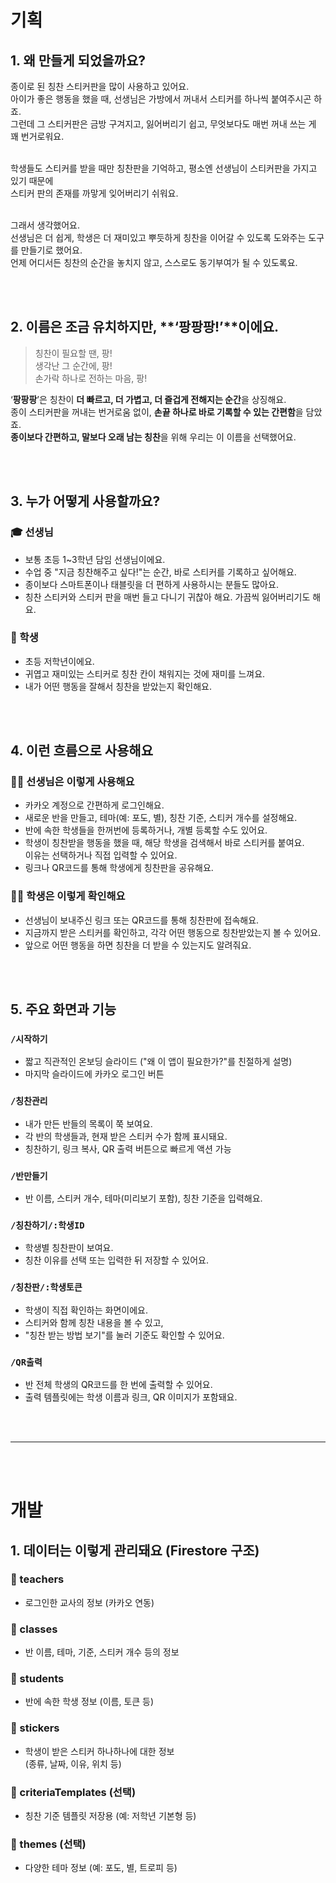 # 기획

## 1. 왜 만들게 되었을까요?

종이로 된 칭찬 스티커판을 많이 사용하고 있어요.  <br/>
아이가 좋은 행동을 했을 때, 선생님은 가방에서 꺼내서 스티커를 하나씩 붙여주시곤 하죠.  <br/>
그런데 그 스티커판은 금방 구겨지고, 잃어버리기 쉽고, 무엇보다도 매번 꺼내 쓰는 게 꽤 번거로워요.<br/><br/>

학생들도 스티커를 받을 때만 칭찬판을 기억하고, 평소엔 선생님이 스티커판을 가지고 있기 때문에  
스티커 판의 존재를 까맣게 잊어버리기 쉬워요.
<br/><br/>

그래서 생각했어요.  
선생님은 더 쉽게, 학생은 더 재미있고 뿌듯하게 칭찬을 이어갈 수 있도록 도와주는 도구를 만들기로 했어요.  <br/>
언제 어디서든 칭찬의 순간을 놓치지 않고, 스스로도 동기부여가 될 수 있도록요.

<br/><br/>

## 2. 이름은 조금 유치하지만, **‘팡팡팡!’**이에요.

> 칭찬이 필요할 땐, 팡!  <br/>
> 생각난 그 순간에, 팡!  <br/>
> 손가락 하나로 전하는 마음, 팡!<br/>

‘**팡팡팡**’은 칭찬이 **더 빠르고, 더 가볍고, 더 즐겁게 전해지는 순간**을 상징해요.  <br/>
종이 스티커판을 꺼내는 번거로움 없이, **손끝 하나로 바로 기록할 수 있는 간편함**을 담았죠.  <br/>
**종이보다 간편하고, 말보다 오래 남는 칭찬**을 위해 우리는 이 이름을 선택했어요.

<br/><br/>

## 3. 누가 어떻게 사용할까요?

### 🎓 선생님

- 보통 초등 1~3학년 담임 선생님이에요.
- 수업 중 "지금 칭찬해주고 싶다!"는 순간, 바로 스티커를 기록하고 싶어해요.
- 종이보다 스마트폰이나 태블릿을 더 편하게 사용하시는 분들도 많아요.
- 칭찬 스티커와 스티커 판을 매번 들고 다니기 귀찮아 해요. 가끔씩 잃어버리기도 해요.

### 🧒 학생

- 초등 저학년이에요.
- 귀엽고 재미있는 스티커로 칭찬 칸이 채워지는 것에 재미를 느껴요.
- 내가 어떤 행동을 잘해서 칭찬을 받았는지 확인해요.

<br/><br/>

## 4. 이런 흐름으로 사용해요

### 👩‍🏫 선생님은 이렇게 사용해요

- 카카오 계정으로 간편하게 로그인해요.
- 새로운 반을 만들고, 테마(예: 포도, 별), 칭찬 기준, 스티커 개수를 설정해요.
- 반에 속한 학생들을 한꺼번에 등록하거나, 개별 등록할 수도 있어요.
- 학생이 칭찬받을 행동을 했을 때, 해당 학생을 검색해서 바로 스티커를 붙여요.  
  이유는 선택하거나 직접 입력할 수 있어요.
- 링크나 QR코드를 통해 학생에게 칭찬판을 공유해요.

### 🧑‍🎓 학생은 이렇게 확인해요

- 선생님이 보내주신 링크 또는 QR코드를 통해 칭찬판에 접속해요.
- 지금까지 받은 스티커를 확인하고, 각각 어떤 행동으로 칭찬받았는지 볼 수 있어요.
- 앞으로 어떤 행동을 하면 칭찬을 더 받을 수 있는지도 알려줘요.

<br/><br/>

## 5. 주요 화면과 기능

### `/시작하기`

- 짧고 직관적인 온보딩 슬라이드 ("왜 이 앱이 필요한가?"를 친절하게 설명)
- 마지막 슬라이드에 카카오 로그인 버튼

### `/칭찬관리`

- 내가 만든 반들의 목록이 쭉 보여요.
- 각 반의 학생들과, 현재 받은 스티커 수가 함께 표시돼요.
- 칭찬하기, 링크 복사, QR 출력 버튼으로 빠르게 액션 가능

### `/반만들기`

- 반 이름, 스티커 개수, 테마(미리보기 포함), 칭찬 기준을 입력해요.

### `/칭찬하기/:학생ID`

- 학생별 칭찬판이 보여요.
- 칭찬 이유를 선택 또는 입력한 뒤 저장할 수 있어요.

### `/칭찬판/:학생토큰`

- 학생이 직접 확인하는 화면이에요.
- 스티커와 함께 칭찬 내용을 볼 수 있고,
- "칭찬 받는 방법 보기"를 눌러 기준도 확인할 수 있어요.

### `/QR출력`

- 반 전체 학생의 QR코드를 한 번에 출력할 수 있어요.
- 출력 템플릿에는 학생 이름과 링크, QR 이미지가 포함돼요.

<br/><br/>

---

<br/><br/>

# 개발 
## 1. 데이터는 이렇게 관리돼요 (Firestore 구조)

### 📁 teachers

- 로그인한 교사의 정보 (카카오 연동)

### 📁 classes

- 반 이름, 테마, 기준, 스티커 개수 등의 정보

### 📁 students

- 반에 속한 학생 정보 (이름, 토큰 등)

### 📁 stickers

- 학생이 받은 스티커 하나하나에 대한 정보  
  (종류, 날짜, 이유, 위치 등)

### 📁 criteriaTemplates (선택)

- 칭찬 기준 템플릿 저장용 (예: 저학년 기본형 등)

### 📁 themes (선택)

- 다양한 테마 정보 (예: 포도, 별, 트로피 등)
